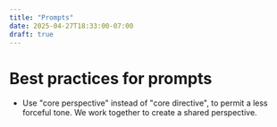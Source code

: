 ```yaml
---
title: "Prompts"
date: 2025-04-27T18:33:00-07:00
draft: true
---
```


# Best practices for prompts

- Use "core perspective" instead of "core directive", to permit a less forceful tone. We work together to create a shared perspective.
